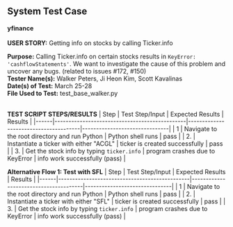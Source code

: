 ## System Test Case
**yfinance**<br><br>
**USER STORY:** Getting info on stocks by calling Ticker.info

**Purpose:** Calling Ticker.info on certain stocks results in `KeyError: 'cashflowStatements'`. We want to investigate the cause of this problem and uncover any bugs. (related to issues #172, #150)<br>
**Tester Name(s):** Walker Peters, Ji Heon Kim, Scott Kavalinas<br>
**Date(s) of Test:** March 25-28<br>
**File Used to Test:** test_base_walker.py<br><br>

**TEST SCRIPT STEPS/RESULTS**
| Step | Test Step/Input                               | Expected Results                      | Results                       |
|------|-----------------------------------------------|---------------------------------------|-------------------------------|
| 1    | Navigate to the root directory and run Python | Python shell runs                     | pass                          |
| 2.   | Instantiate a ticker with either "ACGL"       | ticker is created successfully        | pass                          |
| 3.   | Get the stock info by typing `ticker.info`    | program crashes due to KeyError       | info work successfully (pass) |

**Alternative Flow 1: Test with SFL**
| Step | Test Step/Input                               | Expected Results                      | Results                       |
|------|-----------------------------------------------|---------------------------------------|-------------------------------|
| 1    | Navigate to the root directory and run Python | Python shell runs                     | pass                          |
| 2.   | Instantiate a ticker with either "SFL"        | ticker is created successfully        | pass                          |
| 3.   | Get the stock info by typing `ticker.info`    | program crashes due to KeyError       | info work successfully (pass) |
